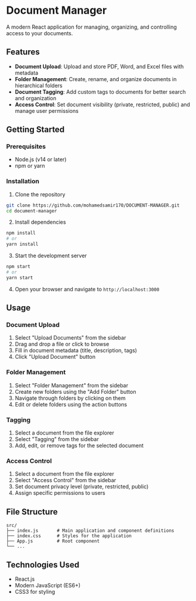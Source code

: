 # Document Manager

A modern React application for managing, organizing, and controlling access to your documents.

## Features

- **Document Upload**: Upload and store PDF, Word, and Excel files with metadata
- **Folder Management**: Create, rename, and organize documents in hierarchical folders
- **Document Tagging**: Add custom tags to documents for better search and organization
- **Access Control**: Set document visibility (private, restricted, public) and manage user permissions

## Getting Started

### Prerequisites

- Node.js (v14 or later)
- npm or yarn

### Installation

1. Clone the repository
```bash
git clone https://github.com/mohamedsamir170/DOCUMENT-MANAGER.git
cd document-manager
```

2. Install dependencies
```bash
npm install
# or
yarn install
```

3. Start the development server
```bash
npm start
# or
yarn start
```

4. Open your browser and navigate to `http://localhost:3000`

## Usage

### Document Upload

1. Select "Upload Documents" from the sidebar
2. Drag and drop a file or click to browse
3. Fill in document metadata (title, description, tags)
4. Click "Upload Document" button

### Folder Management

1. Select "Folder Management" from the sidebar
2. Create new folders using the "Add Folder" button
3. Navigate through folders by clicking on them
4. Edit or delete folders using the action buttons

### Tagging

1. Select a document from the file explorer
2. Select "Tagging" from the sidebar
3. Add, edit, or remove tags for the selected document

### Access Control

1. Select a document from the file explorer
2. Select "Access Control" from the sidebar
3. Set document privacy level (private, restricted, public)
4. Assign specific permissions to users

## File Structure

```
src/
├── index.js       # Main application and component definitions
├── index.css      # Styles for the application
├── App.js         # Root component
└── ...
```

## Technologies Used

- React.js
- Modern JavaScript (ES6+)
- CSS3 for styling

